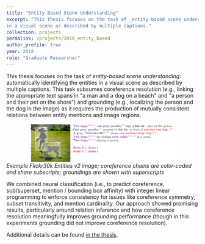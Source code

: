 ```yaml
---
title: "Entity-Based Scene Understanding"
excerpt: "This thesis focuses on the task of _entity-based scene understanding_: automatically identifying the entities 
in a visual scene as described by multiple captions."
collection: projects
permalink: /projects/2018_entity_based
author_profile: true
year: 2018
role: "Graduate Researcher"
---
```


This thesis focuses on the task of _entity-based scene understanding_: automatically identifying the entities 
in a visual scene as described by multiple captions. This task subsumes coreference resolution (e.g., linking 
the appropriate text spans in "a man and a dog on a beach" and "a person and their pet on the shore") and grounding
(e.g., localizing the person and the dog in the image) as it requires the production of mutually consistent relations 
between entity mentions and image regions.

<p>
    <img src="/images/2015_cervantes_flickr30k_ex.png" alt="Flickr30k v2 Example" 
    style="width:75%;margin-left:auto;margin-right:auto;display:block;">
    <em>Example Flickr30k Entities v2 image; coreference chains are color-coded and share
    subscripts; groundings are shown with superscripts </em>
</p>

We combined neural classification (i.e., to predict coreference, sub/superset, mention / bounding box affinity) with 
integer linear programming to enforce consistency for issues like coreference symmetry, subset transitivity, and 
mention cardinality. Our approach showed promising results, particularly around relation inference and how 
coreference resolution meaningfully improves grounding performance (though in this experiments grounding 
did not improve coreference resolution). 

Additional details can be found [in the thesis](/files/2018_cervantes_entity.pdf).
